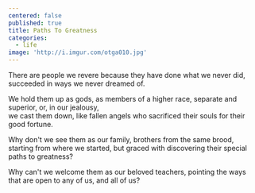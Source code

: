 ```yaml
---
centered: false
published: true
title: Paths To Greatness
categories:
  - life
image: 'http://i.imgur.com/otga010.jpg'
---
```

There are people we revere
because they have done
what we never did,
succeeded in ways
we never dreamed of.

We hold them up as gods,
as members of a higher race,
separate and superior,
or, in our jealousy,  
we cast them down,
like fallen angels
who sacrificed their souls
for their good fortune.

Why don't we see them
as our family,
brothers from the same brood,
starting from where we started,
but graced with discovering
their special paths to greatness?

Why can't we welcome them
as our beloved teachers,
pointing the ways that are open
to any of us,
and all of us?




